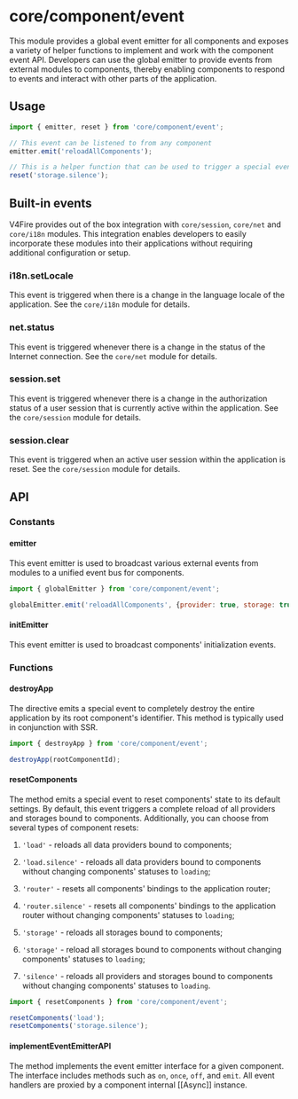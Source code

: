 # core/component/event

This module provides a global event emitter for all components
and exposes a variety of helper functions to implement and work with the component event API.
Developers can use the global emitter to provide events from external modules to components,
thereby enabling components to respond to events and interact with other parts of the application.

## Usage

```js
import { emitter, reset } from 'core/component/event';

// This event can be listened to from any component
emitter.emit('reloadAllComponents');

// This is a helper function that can be used to trigger a special event for resetting component storages
reset('storage.silence');
```

## Built-in events

V4Fire provides out of the box integration with `core/session`, `core/net` and `core/i18n` modules.
This integration enables developers to easily incorporate these modules into their applications without
requiring additional configuration or setup.

### i18n.setLocale

This event is triggered when there is a change in the language locale of the application.
See the `core/i18n` module for details.

### net.status

This event is triggered whenever there is a change in the status of the Internet connection.
See the `core/net` module for details.

### session.set

This event is triggered whenever there is a change in the authorization status of a user session that is
currently active within the application.
See the `core/session` module for details.

### session.clear

This event is triggered when an active user session within the application is reset.
See the `core/session` module for details.

## API

### Constants

#### emitter

This event emitter is used to broadcast various external events from modules to a unified event bus for components.

```js
import { globalEmitter } from 'core/component/event';

globalEmitter.emit('reloadAllComponents', {provider: true, storage: true});
```

#### initEmitter

This event emitter is used to broadcast components' initialization events.

### Functions

#### destroyApp

The directive emits a special event to completely destroy the entire application by its root component's identifier.
This method is typically used in conjunction with SSR.

```js
import { destroyApp } from 'core/component/event';

destroyApp(rootComponentId);
```

#### resetComponents

The method emits a special event to reset components' state to its default settings.
By default, this event triggers a complete reload of all providers and storages bound to components.
Additionally, you can choose from several types of component resets:

1. `'load'` - reloads all data providers bound to components;
2. `'load.silence'` - reloads all data providers bound to components without changing components' statuses to `loading`;

3. `'router'` - resets all components' bindings to the application router;
4. `'router.silence'` - resets all components' bindings to the application router without changing components' statuses to `loading`;

5. `'storage'` - reloads all storages bound to components;
6. `'storage'` - reload all storages bound to components without changing components' statuses to `loading`;

7. `'silence'` - reloads all providers and storages bound to components without changing components' statuses to `loading`.

```js
import { resetComponents } from 'core/component/event';

resetComponents('load');
resetComponents('storage.silence');
```

#### implementEventEmitterAPI

The method implements the event emitter interface for a given component.
The interface includes methods such as `on`, `once`, `off`, and `emit`.
All event handlers are proxied by a component internal [[Async]] instance.
